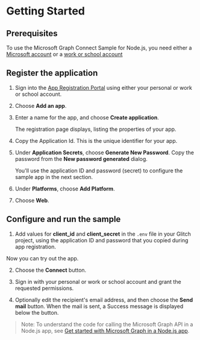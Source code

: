 # Getting Started

## Prerequisites

To use the Microsoft Graph Connect Sample for Node.js, you need either a [Microsoft account](https://www.outlook.com/) or a [work or school account](http://dev.office.com/devprogram)

## Register the application

1. Sign into the [App Registration Portal](https://apps.dev.microsoft.com/) using either your personal or work or school account.

2. Choose **Add an app**.

3. Enter a name for the app, and choose **Create application**. 
	
   The registration page displays, listing the properties of your app.

4. Copy the Application Id. This is the unique identifier for your app. 

5. Under **Application Secrets**, choose **Generate New Password**. Copy the password from the **New password generated** dialog.

   You'll use the application ID and password (secret) to configure the sample app in the next section. 

6. Under **Platforms**, choose **Add Platform**.

7. Choose **Web**.

## Configure and run the sample

1. Add values for **client_id** and **client_secret** in the `.env` file in your Glitch project, using the application ID and password that you copied during app registration.

Now you can try out the app.

2. Choose the **Connect** button.

3. Sign in with your personal or work or school account and grant the requested permissions.

4. Optionally edit the recipient's email address, and then choose the **Send mail** button. When the mail is sent, a Success message is displayed below the button.

> Note: To understand the code for calling the Microsoft Graph API in a Node.js app, see [Get started with Microsoft Graph in a Node.js app](https://graph.microsoft.io/en-us/docs/platform/nodejs).
